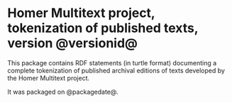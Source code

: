 # Homer Multitext project,  tokenization of published texts, version @versionid@ #
This package contains RDF statements (in turtle format) documenting a complete tokenization of published archival editions of texts developed by the Homer Multitext project.

It was packaged on @packagedate@.

